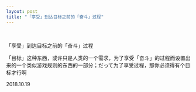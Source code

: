 ```yaml
---
layout: post
title: "「享受」到达目标之前的「奋斗」过程"
---
```


  
&nbsp;
&nbsp;


「享受」到达目标之前的「奋斗」过程

「目标」这种东西，或许只是人类的一个需求，为了享受「奋斗」的过程而设置出来的一个类似游戏规则的东西的一部分；だって为了享受过程，那你必须得有个目标才行啊

2018.10.19